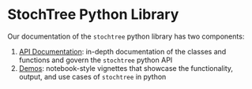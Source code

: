 # StochTree Python Library

Our documentation of the `stochtree` python library has two components:

1. [API Documentation](api/index.md): in-depth documentation of the classes and functions and govern the `stochtree` python API
2. [Demos](demo/index.md): notebook-style vignettes that showcase the functionality, output, and use cases of `stochtree` in python

